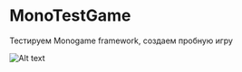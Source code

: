﻿MonoTestGame
============

Тестируем Monogame framework, создаем пробную игру

![Alt text](http://farm3.staticflickr.com/2842/9385050458_be8581dd9c_b.jpg "First screen")